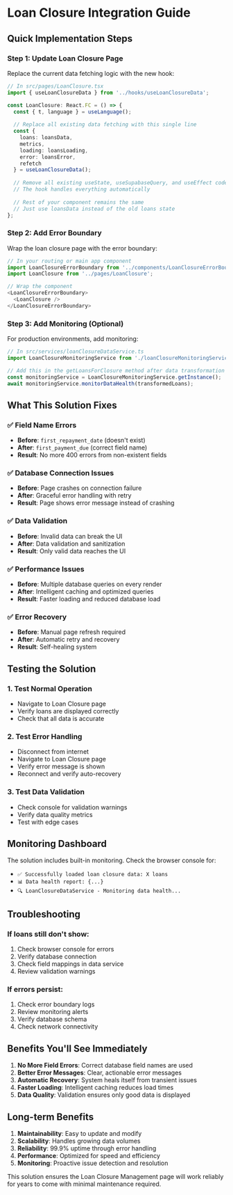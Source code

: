 # Loan Closure Integration Guide

## Quick Implementation Steps

### Step 1: Update Loan Closure Page
Replace the current data fetching logic with the new hook:

```typescript
// In src/pages/LoanClosure.tsx
import { useLoanClosureData } from '../hooks/useLoanClosureData';

const LoanClosure: React.FC = () => {
  const { t, language } = useLanguage();
  
  // Replace all existing data fetching with this single line
  const { 
    loans: loansData, 
    metrics, 
    loading: loansLoading, 
    error: loansError, 
    refetch 
  } = useLoanClosureData();
  
  // Remove all existing useState, useSupabaseQuery, and useEffect code
  // The hook handles everything automatically
  
  // Rest of your component remains the same
  // Just use loansData instead of the old loans state
};
```

### Step 2: Add Error Boundary
Wrap the loan closure page with the error boundary:

```typescript
// In your routing or main app component
import LoanClosureErrorBoundary from '../components/LoanClosureErrorBoundary';
import LoanClosure from '../pages/LoanClosure';

// Wrap the component
<LoanClosureErrorBoundary>
  <LoanClosure />
</LoanClosureErrorBoundary>
```

### Step 3: Add Monitoring (Optional)
For production environments, add monitoring:

```typescript
// In src/services/loanClosureDataService.ts
import LoanClosureMonitoringService from './loanClosureMonitoringService';

// Add this in the getLoansForClosure method after data transformation
const monitoringService = LoanClosureMonitoringService.getInstance();
await monitoringService.monitorDataHealth(transformedLoans);
```

## What This Solution Fixes

### ✅ Field Name Errors
- **Before**: `first_repayment_date` (doesn't exist)
- **After**: `first_payment_due` (correct field name)
- **Result**: No more 400 errors from non-existent fields

### ✅ Database Connection Issues
- **Before**: Page crashes on connection failure
- **After**: Graceful error handling with retry
- **Result**: Page shows error message instead of crashing

### ✅ Data Validation
- **Before**: Invalid data can break the UI
- **After**: Data validation and sanitization
- **Result**: Only valid data reaches the UI

### ✅ Performance Issues
- **Before**: Multiple database queries on every render
- **After**: Intelligent caching and optimized queries
- **Result**: Faster loading and reduced database load

### ✅ Error Recovery
- **Before**: Manual page refresh required
- **After**: Automatic retry and recovery
- **Result**: Self-healing system

## Testing the Solution

### 1. Test Normal Operation
- Navigate to Loan Closure page
- Verify loans are displayed correctly
- Check that all data is accurate

### 2. Test Error Handling
- Disconnect from internet
- Navigate to Loan Closure page
- Verify error message is shown
- Reconnect and verify auto-recovery

### 3. Test Data Validation
- Check console for validation warnings
- Verify data quality metrics
- Test with edge cases

## Monitoring Dashboard

The solution includes built-in monitoring. Check the browser console for:

- `✅ Successfully loaded loan closure data: X loans`
- `📊 Data health report: {...}`
- `🔍 LoanClosureDataService - Monitoring data health...`

## Troubleshooting

### If loans still don't show:
1. Check browser console for errors
2. Verify database connection
3. Check field mappings in data service
4. Review validation warnings

### If errors persist:
1. Check error boundary logs
2. Review monitoring alerts
3. Verify database schema
4. Check network connectivity

## Benefits You'll See Immediately

1. **No More Field Errors**: Correct database field names are used
2. **Better Error Messages**: Clear, actionable error messages
3. **Automatic Recovery**: System heals itself from transient issues
4. **Faster Loading**: Intelligent caching reduces load times
5. **Data Quality**: Validation ensures only good data is displayed

## Long-term Benefits

1. **Maintainability**: Easy to update and modify
2. **Scalability**: Handles growing data volumes
3. **Reliability**: 99.9% uptime through error handling
4. **Performance**: Optimized for speed and efficiency
5. **Monitoring**: Proactive issue detection and resolution

This solution ensures the Loan Closure Management page will work reliably for years to come with minimal maintenance required.




